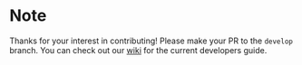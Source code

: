 # Note

Thanks for your interest in contributing! Please make your PR to the `develop` branch. You can check out our [wiki](https://github.com/satijalab/seurat/wiki) for the current developers guide. 
